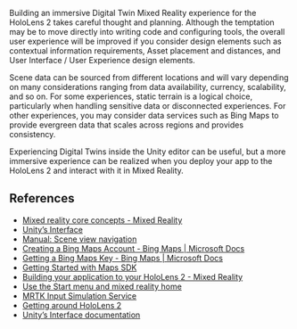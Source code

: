 Building an immersive Digital Twin Mixed Reality experience for the HoloLens 2 takes careful thought and planning.  Although the temptation may be to move directly into writing code and configuring tools, the overall user experience will be improved if you consider design elements such as contextual information requirements, Asset placement and distances, and User Interface / User Experience design elements. 

Scene data can be sourced from different locations and will vary depending on many considerations ranging from data availability, currency, scalability, and so on.  For some experiences, static terrain is a logical choice, particularly when handling sensitive data or disconnected experiences.  For other experiences, you may consider data services such as Bing Maps to provide evergreen data that scales across regions and provides consistency.  

Experiencing Digital Twins inside the Unity editor can be useful, but a more immersive experience can be realized when you deploy your app to the HoloLens 2 and interact with it in Mixed Reality.

## References

* [Mixed reality core concepts - Mixed Reality](/windows/mixed-reality/design/core-concepts-landingpage)
* [Unity’s Interface](https://docs.unity3d.com/Manual/UsingTheEditor.html)
* [Manual: Scene view navigation](https://docs.unity3d.com/Manual/SceneViewNavigation.html)
* [Creating a Bing Maps Account - Bing Maps | Microsoft Docs](/bingmaps/getting-started/bing-maps-dev-center-help/creating-a-bing-maps-account)
* [Getting a Bing Maps Key - Bing Maps | Microsoft Docs](/bingmaps/getting-started/bing-maps-dev-center-help/getting-a-bing-maps-key)
* [Getting Started with Maps SDK](https://github.com/microsoft/MapsSDK-Unity/wiki/Getting-Started)
* [Building your application to your HoloLens 2 -  Mixed Reality](/windows/mixed-reality/develop/unity/tutorials/mr-learning-base-02?tabs=winxr#building-your-application-to-your-hololens-2)
* [Use the Start menu and mixed reality home](/hololens/holographic-home#close-apps)
* [MRTK Input Simulation Service](/windows/mixed-reality/mrtk-unity/features/input-simulation/input-simulation-service)
* [Getting around HoloLens 2](/hololens/hololens2-basic-usage)
* [Unity’s Interface documentation](https://docs.unity3d.com/Manual/UsingTheEditor.html)
